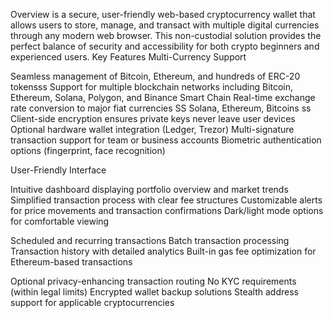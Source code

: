 Overview  is a secure, user-friendly web-based cryptocurrency wallet that allows users to store, manage, and transact with multiple digital currencies through any modern web browser. This non-custodial solution provides the perfect balance of security and accessibility for both crypto beginners and experienced users.
Key Features
Multi-Currency Support

Seamless management of Bitcoin, Ethereum, and hundreds of ERC-20 tokensss
Support for multiple blockchain networks including Bitcoin, Ethereum, Solana, Polygon, and Binance Smart Chain
Real-time exchange rate conversion to major fiat currencies
SS
Solana, Ethereum, Bitcoins
ss
Client-side encryption ensures private keys never leave user devices
Optional hardware wallet integration (Ledger, Trezor)
Multi-signature transaction support for team or business accounts
Biometric authentication options (fingerprint, face recognition)

User-Friendly Interface

Intuitive dashboard displaying portfolio overview and market trends
Simplified transaction process with clear fee structures
Customizable alerts for price movements and transaction confirmations
Dark/light mode options for comfortable viewing

Scheduled and recurring transactions
Batch transaction processing
Transaction history with detailed analytics
Built-in gas fee optimization for Ethereum-based transactions


Optional privacy-enhancing transaction routing
No KYC requirements (within legal limits)
Encrypted wallet backup solutions
Stealth address support for applicable cryptocurrencies
